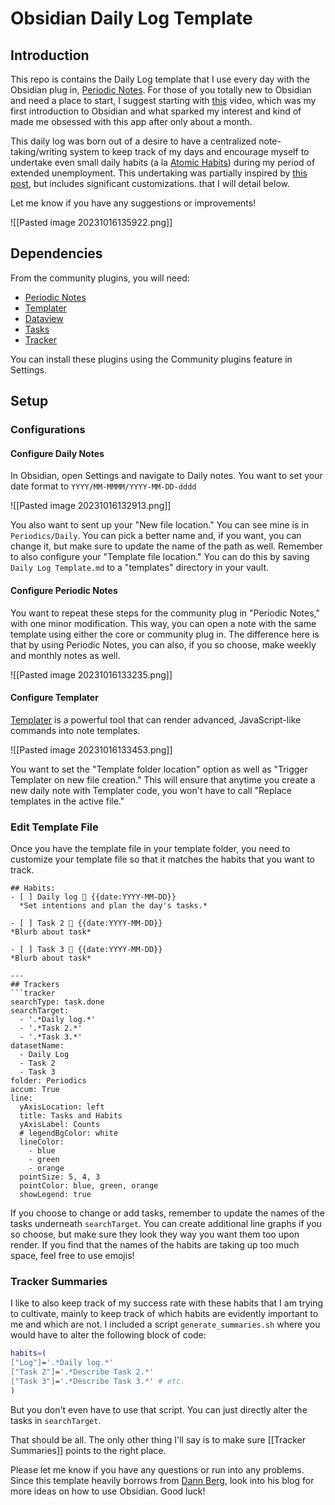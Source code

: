 # Obsidian Daily Log Template

## Introduction

This repo is contains the Daily Log template that I use every day with the Obsidian plug in, [Periodic Notes](https://github.com/liamcain/obsidian-periodic-notes). For those of you totally new to Obsidian and need a place to start, I suggest starting with [this](https://www.youtube.com/watch?v=DbsAQSIKQXk) video, which was my first introduction to Obsidian and what sparked my interest and kind of made me obsessed with this app after only about a month. 

This daily log was born out of a desire to have a centralized note-taking/writing system to keep track of my days and encourage myself to undertake even small daily habits (a la [Atomic Habits](https://jamesclear.com/atomic-habits-summary)) during my period of extended unemployment. This undertaking was partially inspired by [this post](https://dannb.org/blog/2022/obsidian-daily-note-template/), but includes significant customizations. that I will detail below.

Let me know if you have any suggestions or improvements!

![[Pasted image 20231016135922.png]]

## Dependencies

From the community plugins, you will need:

* [Periodic Notes](https://github.com/liamcain/obsidian-periodic-notes)
* [Templater](https://github.com/SilentVoid13/Templater)
* [Dataview](https://github.com/blacksmithgu/obsidian-dataview)
* [Tasks](https://github.com/obsidian-tasks-group/obsidian-tasks)
* [Tracker](https://github.com/pyrochlore/obsidian-tracker)

You can install these plugins using the Community plugins feature in Settings.
## Setup

### Configurations

#### Configure Daily Notes

In Obsidian, open Settings and navigate to Daily notes. You want to set your date format to `YYYY/MM-MMMM/YYYY-MM-DD-dddd`

![[Pasted image 20231016132913.png]]

You also want to sent up your "New file location." You can see mine is in `Periodics/Daily`. You can pick a better name and, if you want, you can change it, but make sure to update the name of the path as well. Remember to also configure your "Template file location." You can do this by saving `Daily Log Template.md` to a "templates" directory in your vault.

#### Configure Periodic Notes

You want to repeat these steps for the community plug in "Periodic Notes," with one minor modification. This way, you can open a note with the same template using either the core or community plug in. The difference here is that by using Periodic Notes, you can also, if you so choose, make weekly and monthly notes as well.

![[Pasted image 20231016133235.png]]

#### Configure Templater

[Templater](https://github.com/SilentVoid13/Templater) is a powerful tool that can render advanced, JavaScript-like commands into note templates. 

![[Pasted image 20231016133453.png]]

You want to set the "Template folder location" option as well as "Trigger Templater on new file creation." This will ensure that anytime you create a new daily note with Templater code, you won't have to call "Replace templates in the active file."

### Edit Template File

Once you have the template file in your template folder, you need to customize your template file so that it matches the habits that you want to track.

```
## Habits:
- [ ] Daily log 📅 {{date:YYYY-MM-DD}}
  *Set intentions and plan the day's tasks.*

- [ ] Task 2 📅 {{date:YYYY-MM-DD}}
*Blurb about task*

- [ ] Task 3 📅 {{date:YYYY-MM-DD}}
*Blurb about task*

---
## Trackers 
```tracker
searchType: task.done
searchTarget: 
  - '.*Daily log.*'
  - '.*Task 2.*'
  - '.*Task 3.*' 
datasetName: 
  - Daily Log
  - Task 2
  - Task 3
folder: Periodics
accum: True
line:
  yAxisLocation: left
  title: Tasks and Habits
  yAxisLabel: Counts
  # legendBgColor: white
  lineColor: 
    - blue
    - green
    - orange
  pointSize: 5, 4, 3
  pointColor: blue, green, orange
  showLegend: true
```

If you choose to change or add tasks, remember to update the names of the tasks underneath `searchTarget`. You can create additional line graphs if you so choose, but make sure they look they way you want them too upon render. If you find that the names of the habits are taking up too much space, feel free to use emojis!

### Tracker Summaries

I like to also keep track of my success rate with these habits that I am trying to cultivate, mainly to keep track of which habits are evidently important to me and which are not. I included a script `generate_summaries.sh` where you would have to alter the following block of code:

```sh
habits=(
["Log"]='.*Daily log.*'
["Task 2"]='.*Describe Task 2.*'
["Task 3"]='.*Describe Task 3.*' # etc.
)
```

But you don't even have to use that script. You can just directly alter the tasks in `searchTarget`. 

That should be all. The only other thing I'll say is to make sure [[Tracker Summaries]] points to the right place.

Please let me know if you have any questions or run into any problems. Since this template heavily borrows from [Dann Berg](https://dannb.org/blog/2022/obsidian-daily-note-template/), look into his blog for more ideas on how to use Obsidian. Good luck!